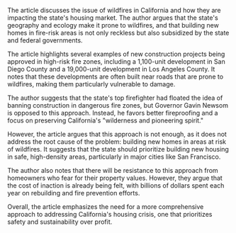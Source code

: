 The article discusses the issue of wildfires in California and how they are impacting the state's housing market. The author argues that the state's geography and ecology make it prone to wildfires, and that building new homes in fire-risk areas is not only reckless but also subsidized by the state and federal governments.

The article highlights several examples of new construction projects being approved in high-risk fire zones, including a 1,100-unit development in San Diego County and a 19,000-unit development in Los Angeles County. It notes that these developments are often built near roads that are prone to wildfires, making them particularly vulnerable to damage.

The author suggests that the state's top firefighter had floated the idea of banning construction in dangerous fire zones, but Governor Gavin Newsom is opposed to this approach. Instead, he favors better fireproofing and a focus on preserving California's "wilderness and pioneering spirit."

However, the article argues that this approach is not enough, as it does not address the root cause of the problem: building new homes in areas at risk of wildfires. It suggests that the state should prioritize building new housing in safe, high-density areas, particularly in major cities like San Francisco.

The author also notes that there will be resistance to this approach from homeowners who fear for their property values. However, they argue that the cost of inaction is already being felt, with billions of dollars spent each year on rebuilding and fire prevention efforts.

Overall, the article emphasizes the need for a more comprehensive approach to addressing California's housing crisis, one that prioritizes safety and sustainability over profit.